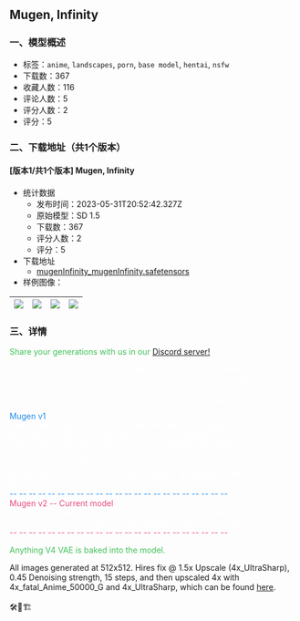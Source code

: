 ## Mugen, Infinity
### 一、模型概述

- 标签：`anime`, `landscapes`, `porn`, `base model`, `hentai`, `nsfw`
- 下载数：367
- 收藏人数：116
- 评论人数：5
- 评分人数：2
- 评分：5

### 二、下载地址（共1个版本）

#### [版本1/共1个版本] Mugen, Infinity

- 统计数据
  - 发布时间：2023-05-31T20:52:42.327Z
  - 原始模型：SD 1.5
  - 下载数：367
  - 评分人数：2
  - 评分：5
- 下载地址
  - [mugenInfinity_mugenInfinity.safetensors](https://civitai.com/api/download/models/86500)
- 样例图像：

| <img src="https://image.civitai.com/xG1nkqKTMzGDvpLrqFT7WA/3ea48472-7380-4fc3-bf54-2238272429c3/width=450/986670.jpeg" /> | <img src="https://image.civitai.com/xG1nkqKTMzGDvpLrqFT7WA/7e7ba396-8105-4f2d-9613-90e4b9aa3f4d/width=450/986672.jpeg" /> | <img src="https://image.civitai.com/xG1nkqKTMzGDvpLrqFT7WA/491f668b-2730-473f-9b86-ee7a86f47713/width=450/985519.jpeg" /> | <img src="https://image.civitai.com/xG1nkqKTMzGDvpLrqFT7WA/0d7c9700-a799-447c-ab2d-475c1d83ff16/width=450/986669.jpeg" /> |
| ---- | ---- | ---- | ---- |


### 三、详情
<p><span style="color:#40c057">Share your generations with us in our</span><span style="color:#be4bdb"> </span><a rel="ugc" href="https://discord.gg/FTjwJpwQxw">Discord server!</a></p><p></p><p><span style="color:rgb(255, 255, 255)">Mugen ∞ is an NSFW-prone, full purpose 2D and 2.5D anime/semi-realistic model that accepts a mixture of normal prompting and dan/gelbooru tags.<br /><br />The current recipe is a little fuzzy to me but I have a rough idea:</span></p><p><span style="color:rgb(34, 139, 230)">Mugen v1</span><span style="color:rgb(255, 255, 255)"><br />ChilloutMix + Kenshi + SD1.5 @ Add difference 1 = MugenBase</span><br /><span style="color:rgb(255, 255, 255)">MugenBase + Guweiz @ Weighted sum 0.3 = MugenGuweiz<br />wlop + BoChen03 @ Weighted sum 0.3 = wlopBoChen03Merge</span><br /><span style="color:rgb(255, 255, 255)">MugenGuweiz + wlopBoChen03Merge @ Weighted sum 0.25 = MugenGuWLOPBoChen03<br />MugenGuWLOPBoChen03 + Guweiz (again) @ Weighted sum 0.25 = Mugen v1</span><br /><span style="color:rgb(34, 139, 230)">-- -- -- -- -- -- -- -- -- -- -- -- -- -- -- -- -- -- -- -- -- -- --</span><br /><span style="color:rgb(230, 73, 128)">Mugen v2 -- Current model</span><span style="color:rgb(255, 255, 255)"><br />Mugen v1 + SardonyxREDUX @ Weighted sum 0.25 = Mugen v1.1<br />Mugen v1.1 + PerfectDeliberate @ Weighted sum 0.25 = Mugen v2</span><br /><span style="color:rgb(230, 73, 128)">-- -- -- -- -- -- -- -- -- -- -- -- -- -- -- -- -- -- -- -- -- -- --</span><br /></p><p><span style="color:rgb(64, 192, 87)">Anything V4 VAE is baked into the model.</span></p><p></p><p>All images generated at 512x512. Hires fix @ 1.5x Upscale (4x_UltraSharp), 0.45 Denoising strength, 15 steps, and then upscaled 4x with 4x_fatal_Anime_50000_G and 4x_UltraSharp, which can be found <a target="_blank" rel="ugc" href="https://upscale.wiki/wiki/Model_Database">here</a>.<br /><br />🛠🚧🏗</p>